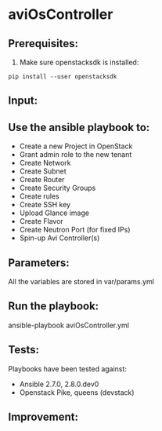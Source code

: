 # aviOsController
## Prerequisites:
1. Make sure openstacksdk is installed:
```
pip install --user openstacksdk
```
## Input:

## Use the ansible playbook to:
- Create a new Project in OpenStack
- Grant admin role to the new tenant
- Create Network
- Create Subnet
- Create Router
- Create Security Groups
- Create rules
- Create SSH key
- Upload Glance image
- Create Flavor
- Create Neutron Port (for fixed IPs)
- Spin-up Avi Controller(s)

## Parameters:
All the variables are stored in var/params.yml

## Run the playbook:
ansible-playbook aviOsController.yml

## Tests:
Playbooks have been tested against:
- Ansible 2.7.0, 2.8.0.dev0
- Openstack Pike, queens (devstack)

## Improvement:
